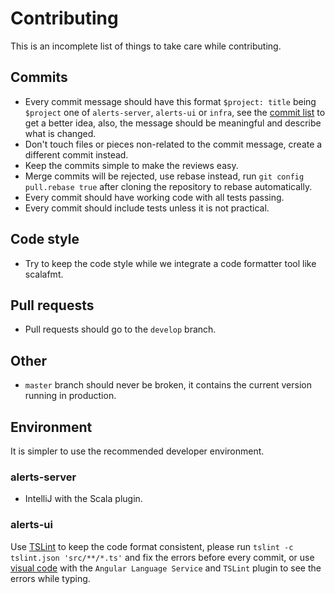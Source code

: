 # Contributing
This is an incomplete list of things to take care while contributing.

## Commits
- Every commit message should have this format `$project: title` being `$project` one of `alerts-server`, `alerts-ui` or `infra`, see the [commit list](https://github.com/AlexITC/crypto-coin-alerts/commits/master) to get a better idea, also, the message should be meaningful and describe what is changed.
- Don't touch files or pieces non-related to the commit message, create a different commit instead.
- Keep the commits simple to make the reviews easy.
- Merge commits will be rejected, use rebase instead, run `git config pull.rebase true` after cloning the repository to rebase automatically.
- Every commit should have working code with all tests passing.
- Every commit should include tests unless it is not practical.

## Code style
- Try to keep the code style while we integrate a code formatter tool like scalafmt.

## Pull requests
- Pull requests should go to the `develop` branch.

## Other
- `master` branch should never be broken, it contains the current version running in production.



## Environment
It is simpler to use the recommended developer environment.

### alerts-server
- IntelliJ with the Scala plugin.

### alerts-ui
Use [TSLint](https://palantir.github.io/tslint/) to keep the code format consistent, please run `tslint -c tslint.json 'src/**/*.ts'` and fix the errors before every commit, or use [visual code](https://code.visualstudio.com/) with the `Angular Language Service` and `TSLint` plugin to see the errors while typing.